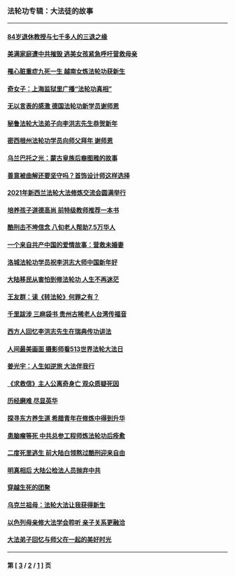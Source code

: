 ### 法轮功专辑：大法徒的故事
---
#### [84岁退休教授与七千多人的三退之缘](../../pages/nf1147481/n13796650.md?12070430) 
#### [美满家庭遭中共摧毁 逃美女孩紧急呼吁营救母亲](../../pages/nf1147481/n13792859.md?12070430) 
#### [罹心脏重症九死一生 越南女炼法轮功获新生](../../pages/nf1147481/n13732766.md?12070430) 
#### [奇女子：上海监狱里广播“法轮功真相”](../../pages/nf1147481/n13726443.md?12070430) 
#### [无以言表的感激 德国法轮功新学员谢师恩](../../pages/nf1147481/n13543790.md?12070430) 
#### [秘鲁法轮大法弟子向李洪志先生恭贺新年](../../pages/nf1147481/n13540182.md?12070430) 
#### [密西根州法轮功学员向师父拜年 谢师恩](../../pages/nf1147481/n13538183.md?12070430) 
#### [乌兰巴托之光：蒙古皇族后裔图雅的故事](../../pages/nf1147481/n13155759.md?12070430) 
#### [善意被曲解还要坚守吗？首饰设计师这样选择](../../pages/nf1147481/n13077575.md?12070430) 
#### [2021年新西兰法轮大法修炼交流会圆满举行](../../pages/nf1147481/n13033149.md?12070430) 
#### [培养孩子道德高尚 前特级教师推荐一本书](../../pages/nf1147481/n12938640.md?12070430) 
#### [酷刑击不垮信念 八旬老人帮助7.5万华人](../../pages/nf1147481/n12880712.md?12070430) 
#### [一个来自共产中国的爱情故事：营救未婚妻](../../pages/nf1147481/n12778386.md?12070430) 
#### [洛城法轮功学员祝李洪志大师中国新年好](../../pages/nf1147481/n12724685.md?12070430) 
#### [大陆移民从害怕到修法轮功 人生不再迷茫](../../pages/nf1147481/n12414325.md?12070430) 
#### [王友群：读《转法轮》何罪之有？](../../pages/nf1147481/n12408647.md?12070430) 
#### [千里跋涉 三麻袋书 贵州古稀老人台湾传福音](../../pages/nf1147481/n12198750.md?12070430) 
#### [西方人回忆李洪志先生在瑞典传功讲法](../../pages/nf1147481/n12099607.md?12070430) 
#### [人间最美画面 摄影师看513世界法轮大法日](../../pages/nf1147481/n12094118.md?12070430) 
#### [姜光宇：人生如逆旅 大法伴我行](../../pages/nf1147481/n12088664.md?12070430) 
#### [《求救信》主人公离奇身亡 观众质疑死因](../../pages/nf1147481/n11845215.md?12070430) 
#### [历经磨难 尽显英华](../../pages/nf1147481/n11723297.md?12070430) 
#### [探寻东方养生道 希腊青年在修炼中得到升华](../../pages/nf1147481/n11494502.md?12070430) 
#### [患脑瘤等死 中共总参工程师炼法轮功后痊愈](../../pages/nf1147481/n11466682.md?12070430) 
#### [二度死里逃生 前大陆白领熬过酷刑迎来自由](../../pages/nf1147481/n11368594.md?12070430) 
#### [明真相后 大陆公检法人员抛弃中共](../../pages/nf1147481/n11358618.md?12070430) 
#### [穿越生死的团聚](../../pages/nf1147481/n11258922.md?12070430) 
#### [乌克兰祖母：法轮大法让我获得新生](../../pages/nf1147481/n11269457.md?12070430) 
#### [以色列母亲修大法学会聆听 亲子关系更融洽](../../pages/nf1147481/n11268195.md?12070430) 
#### [大法弟子回忆与师父在一起的美好时光](../../pages/nf1147481/n11267759.md?12070430) 

---
#### 第 [ [3](./3.md?12070430) / [2](./2.md?12070430) / [1](./1.md?12070430) ] 页
